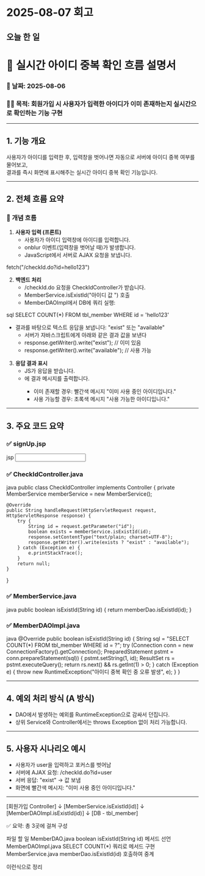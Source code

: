 # 2025-08-07 회고

## 오늘 한 일

# 📄 실시간 아이디 중복 확인 흐름 설명서

### 📅 날짜: 2025-08-06
### 🧑‍💻 목적: 회원가입 시 사용자가 입력한 아이디가 이미 존재하는지 실시간으로 확인하는 기능 구현

---

## 1. 기능 개요

사용자가 아이디를 입력한 후, 입력창을 벗어나면 자동으로 서버에 아이디 중복 여부를 물어보고,  
결과를 즉시 화면에 표시해주는 실시간 아이디 중복 확인 기능입니다.

---

## 2. 전체 흐름 요약

### 🧭 개념 흐름

1. **사용자 입력 (프론트)**
   - 사용자가 아이디 입력창에 아이디를 입력합니다.
   - onblur 이벤트(입력창을 벗어날 때)가 발생합니다.
   - JavaScript에서 서버로 AJAX 요청을 보냅니다.
     
fetch("/checkId.do?id=hello123")


2. **백엔드 처리**
   - /checkId.do 요청을 CheckIdController가 받습니다.
   - MemberService.isExistId("아이디 값 ") 호출
   - MemberDAOImpl에서 DB에 쿼리 실행:
     
sql
     SELECT COUNT(*) FROM tbl_member WHERE id = 'hello123'

   - 결과를 바탕으로 텍스트 응답을 보냅니다: "exist" 또는 "available"
     - 서버가 자바스크립트에게 아래와 같은 결과 값을 보낸다 
     - response.getWriter().write("exist");      // 이미 있음
     - response.getWriter().write("available");  // 사용 가능

3. **응답 결과 표시**
   - JS가 응답을 받습니다.
   - <span id="idCheckResult">에 결과 메시지를 출력합니다.
     - 이미 존재할 경우: 빨간색 메시지 "이미 사용 중인 아이디입니다."
     - 사용 가능할 경우: 초록색 메시지 "사용 가능한 아이디입니다."

---

## 3. 주요 코드 요약

### ✅ signUp.jsp

jsp
<input type="text" id="id" name="id" onblur="checkId()">
<span id="idCheckResult"></span>

<script>
  function checkId() {
    const id = document.getElementById("id").value;
    const result = document.getElementById("idCheckResult");

    if (id === "") {
      result.innerText = "아이디를 입력해주세요.";
      result.style.color = "red";
      return;
    }

    fetch("/checkId.do?id=" + encodeURIComponent(id))
      .then(res => res.text())
      .then(data => {
        if (data === "exist") {
          result.innerText = "이미 사용 중인 아이디입니다.";
          result.style.color = "red";
        } else if (data === "available") {
          result.innerText = "사용 가능한 아이디입니다.";
          result.style.color = "green";
        }
      });
  }
</script>


### ✅ CheckIdController.java

java
public class CheckIdController implements Controller {
    private MemberService memberService = new MemberService();

    @Override
    public String handleRequest(HttpServletRequest request, HttpServletResponse response) {
        try {
            String id = request.getParameter("id");
            boolean exists = memberService.isExistId(id);
            response.setContentType("text/plain; charset=UTF-8");
            response.getWriter().write(exists ? "exist" : "available");
        } catch (Exception e) {
            e.printStackTrace();
        }
        return null;
    }
}


### ✅ MemberService.java

java
public boolean isExistId(String id) {
    return memberDao.isExistId(id);
}


### ✅ MemberDAOImpl.java

java
@Override
public boolean isExistId(String id) {
    String sql = "SELECT COUNT(*) FROM tbl_member WHERE id = ?";
    try (Connection conn = new ConnectionFactory().getConnection();
         PreparedStatement pstmt = conn.prepareStatement(sql)) {
        pstmt.setString(1, id);
        ResultSet rs = pstmt.executeQuery();
        return rs.next() && rs.getInt(1) > 0;
    } catch (Exception e) {
        throw new RuntimeException("아이디 중복 확인 중 오류 발생", e);
    }
}


---

## 4. 예외 처리 방식 (A 방식)

- DAO에서 발생하는 예외를 RuntimeException으로 감싸서 던집니다.
- 상위 Service와 Controller에서는 throws Exception 없이 처리 가능합니다.

---

## 5. 사용자 시나리오 예시

- 사용자가 user을 입력하고 포커스를 벗어남
- 서버에 AJAX 요청: /checkId.do?id=user
- 서버 응답: "exist" -> 값 보냄
- 화면에 빨간색 메시지: "이미 사용 중인 아이디입니다."

---



[회원가입 Controller]
        ↓
[MemberService.isExistId(id)]
        ↓
[MemberDAOImpl.isExistId(id)]
        ↓
[DB - tbl_member]

✅ 요약: 총 3곳에 걸쳐 구성

파일	할 일
MemberDAO.java	boolean isExistId(String id) 메서드 선언
MemberDAOImpl.java	SELECT COUNT(*) 쿼리로 메서드 구현
MemberService.java	memberDao.isExistId(id) 호출하여 중계

이런식으로 정리 